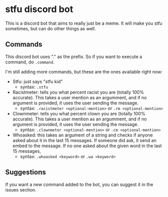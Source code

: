# stfu discord bot 

This is a discord bot that aims to really just be a meme. It will make you stfu sometimes, but can do other things as well. 

## Commands
This discord bot uses "." as the prefix. So if you want to execute a command, do `.command`. 

I'm still adding more commands, but these are the ones available right now: 
- Stfu: just says "stfu kid" 
  - syntax: `.stfu`
- Racistmeter: tells you what percent racist you are (totally 100% accurate). This takes a user mention as an argumment, and if no argument is provided, it uses the user sending the message. 
  - syntax: `.racistmeter <optional-mention>` or `.rm <optional-mention>`
- Clownmeter: tells you what percent clown you are (totally 100% accurate). This takes a user mention as an argumment, and if no argument is provided, it uses the user sending the message. 
  - syntax: `.clownmeter <optional-mention>` or `.cm <optional-mention>`
- Whoasked: this takes an argument of a string and checks if anyone asked about it in the last 15 messages. If someone did ask, it send an embed to the message. If no one asked about the given word in the last 15 messages, 
  - syntax: `.whoasked <keyword>` or `.wa <keyword>`

## Suggestions 

If you want a new command added to the bot, you can suggest it in the issues section.